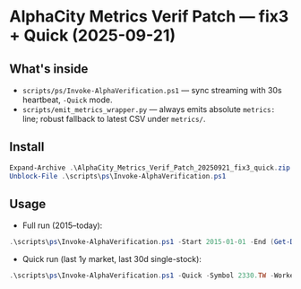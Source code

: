 
# AlphaCity Metrics Verif Patch — fix3 + Quick (2025-09-21)

## What's inside
- `scripts/ps/Invoke-AlphaVerification.ps1` — sync streaming with 30s heartbeat, `-Quick` mode.
- `scripts/emit_metrics_wrapper.py` — always emits absolute `metrics:` line; robust fallback to latest CSV under `metrics/`.

## Install
```powershell
Expand-Archive .\AlphaCity_Metrics_Verif_Patch_20250921_fix3_quick.zip -DestinationPath G:\AI\tw-alpha-stack -Force
Unblock-File .\scripts\ps\Invoke-AlphaVerification.ps1
```

## Usage
- Full run (2015–today):
```powershell
.\scripts\ps\Invoke-AlphaVerification.ps1 -Start 2015-01-01 -End (Get-Date).ToString('yyyy-MM-dd') -Symbol 2330.TW -Workers 6 -Qps 1.6 -VerboseCmd
```
- Quick run (last 1y market, last 30d single-stock):
```powershell
.\scripts\ps\Invoke-AlphaVerification.ps1 -Quick -Symbol 2330.TW -Workers 6 -Qps 1.6 -VerboseCmd
```
